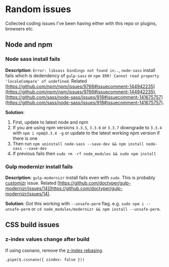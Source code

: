 # Random issues

Collected coding issues I've been having either with this repo or plugins, browsers etc. 

## Node and npm

### Node sass install fails

**Description**: `Error: libsass bindings not found in..`,  `node-sass` install fails which is dedendency of `gulp-sass` or `npm ERR! Cannot read property 'localeCompare' of undefined`. Related [https://github.com/npm/npm/issues/9766#issuecomment-144942235](https://github.com/npm/npm/issues/9766#issuecomment-144942235), [https://github.com/sass/node-sass/issues/918#issuecomment-141675757](https://github.com/sass/node-sass/issues/918#issuecomment-141675757).

**Solution**: 

1. First, update to latest node and npm
2. If you are using npm versions `3.3.5`, `3.3.6` or `3.3.7` downgrade to `3.3.4` with `npm i npm@3.3.4 -g` or update to the latest working npm version if there is one 
3. Then run `npm uninstall node-sass --save-dev && npm install node-sass --save-dev` 
4. If previous fails then `sudo rm -rf node_modules && sudo npm install`

### Gulp modernizr install fails

**Description**: `gulp-modernizr` install fails even with `sudo`. This is probably [customizr](https://github.com/doctyper/customizr) issue. Related [https://github.com/doctyper/gulp-modernizr/issues/14](https://github.com/doctyper/gulp-modernizr/issues/14). 

**Solution**: Got this working with `--unsafe-perm` flag. e.g. `sudo npm i --unsafe-perm` or `cd node_modules/modernizr && npm install --unsafe-perm`.

## CSS build issues

### z-index values change after build

If using cssnano, remove the [z-index rebasing](http://cssnano.co/optimisations/zindex/).

```
.pipe($.cssnano({ zindex: false }))
```

